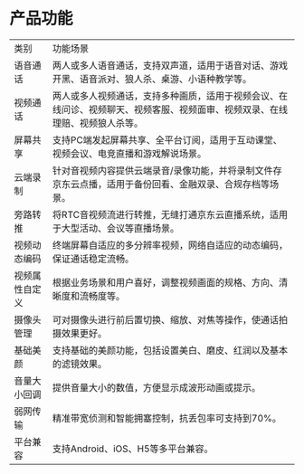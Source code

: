 # 产品功能

<table>
<tr>
    <td>类别<br/>
    <td>功能场景</td>
</tr>
<tr>
    <td>语音通话</td>
    <td>两人或多人语音通话，支持双声道，适用于语音对话、游戏开黑、语音派对、狼人杀、桌游、小语种教学等。</td>
</tr>
<tr>
    <td>视频通话</td>
    <td>两人或多人视频通话，支持多种画质，适用于视频会议、在线问诊、视频聊天、视频客服、视频面审、视频双录、在线理赔、视频狼人杀等。</td>
</tr>
<tr>
    <td>屏幕共享</td>
    <td>支持PC端发起屏幕共享、全平台订阅，适用于互动课堂、视频会议、电竞直播和游戏解说场景。</td>
</tr>
 <tr>
    <td>云端录制</td>
    <td>针对音视频内容提供云端录音/录像功能，并将录制文件存京东云点播，适用于备份回看、金融双录、合规存档等场景。
</td>
</tr>
 <tr>
    <td>旁路转推</td>
    <td>将RTC音视频流进行转推，无缝打通京东云直播系统，适用于大型活动、会议等直播场景。
</td>
</tr>
    
<tr>
    <td>视频动态编码</td>
    <td>终端屏幕自适应的多分辨率视频，网络自适应的动态编码，保证通话稳定流畅。</td>
</tr>
<tr>
    <td>视频属性自定义</td>
    <td>根据业务场景和用户喜好，调整视频画面的规格、方向、清晰度和流畅度等。</td>
</tr>
<tr>
    <td>摄像头管理</td>
    <td>可对摄像头进行前后置切换、缩放、对焦等操作，使通话拍摄效果更好。</td>
</tr>
<tr>
    <td>基础美颜</td>
    <td>支持基础的美颜功能，包括设置美白、磨皮、红润以及基本的滤镜效果。</td>
</tr>
<tr>
    <td>音量大小回调</td>
    <td>提供音量大小的数值，方便显示成波形动画或提示。</td>
</tr> 
<tr>
    <td>弱网传输</td>
    <td>精准带宽侦测和智能拥塞控制，抗丢包率可支持到70%。</td>
</tr> 
<tr>
    <td>平台兼容</td>
    <td>支持Android、iOS、H5等多平台兼容。</td>
</tr>     
</table>

